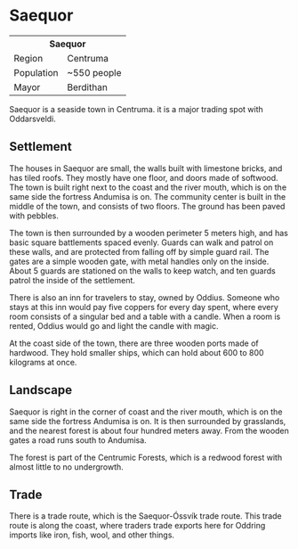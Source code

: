 # Saequor

<table><tbody>
	<tr> <th colspan=2>Saequor</th> </tr>
	<tr> <td>Region</td> <td>Centruma</td> </tr>
	<tr> <td>Population</td> <td>~550 people</td> </tr>
	<tr> <td>Mayor</td> <td>Berdithan</td> </tr>
</tbody></table>

Saequor is a seaside town in Centruma. it is a major trading spot with Oddarsveldi.

## Settlement
The houses in Saequor are small, the walls built with limestone bricks, and has tiled roofs. They mostly have one floor, and doors made of softwood. The town is built right next to the coast and the river mouth, which is on the same side the fortress Andumisa is on. The community center is built in the middle of the town, and consists of two floors. The ground has been paved with pebbles.

The town is then surrounded by a wooden perimeter 5 meters high, and has basic square battlements spaced evenly. Guards can walk and patrol on these walls, and are protected from falling off by simple guard rail. The gates are a simple wooden gate, with metal handles only on the inside. About 5 guards are stationed on the walls to keep watch, and ten guards patrol the inside of the settlement.

There is also an inn for travelers to stay, owned by Oddius. Someone who stays at this inn would pay five coppers for every day spent, where every room consists of a singular bed and a table with a candle. When a room is rented, Oddius would go and light the candle with magic.

At the coast side of the town, there are three wooden ports made of hardwood. They hold smaller ships, which can hold about 600 to 800 kilograms at once.

## Landscape
Saequor is right in the corner of coast and the river mouth, which is on the same side the fortress Andumisa is on. It is then surrounded by grasslands, and the nearest forest is about four hundred meters away. From the wooden gates a road runs south to Andumisa.

The forest is part of the Centrumic Forests, which is a redwood forest with almost little to no undergrowth.

## Trade
There is a trade route, which is the Saequor-Óssvík trade route. This trade route is along the coast, where traders trade exports here for Oddring imports like iron, fish, wool, and other things.
